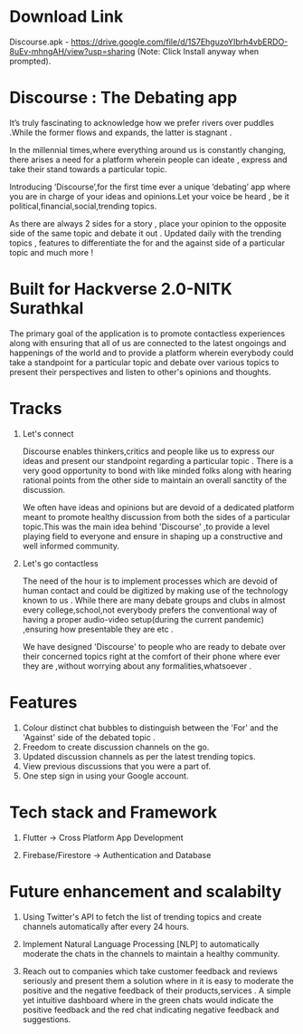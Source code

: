# Download Link

Discourse.apk - https://drive.google.com/file/d/1S7EhguzoYIbrh4vbERDO-8uEv-mhngAH/view?usp=sharing
(Note: Click Install anyway when prompted).

# Discourse : The Debating app

It’s truly fascinating to acknowledge how we prefer rivers over puddles .While the former flows and expands, the latter is stagnant . 

In the millennial times,where everything around us is constantly changing, there arises a need for a platform wherein people can ideate , express and take their stand towards a particular topic.

Introducing ‘Discourse’,for the first time ever a unique ‘debating’ app where you are in charge of your ideas and opinions.Let your voice be heard , be it political,financial,social,trending topics.

As there are always 2 sides for a story , place your opinion to the opposite side of the same topic and debate it out . Updated daily with the trending topics , features to differentiate the for and the against side of a particular topic and much more !


# Built for Hackverse 2.0-NITK Surathkal

The primary goal of the application is to promote contactless experiences along with ensuring that all of us are connected to the latest ongoings and happenings of the world and to provide a platform wherein everybody could take a standpoint for a particular topic and debate over various topics to present their perspectives and listen to other's opinions and thoughts.

# Tracks 

1. Let's connect

   Discourse enables thinkers,critics and people like us to express our ideas and present our standpoint regarding a particular topic . There is a very good opportunity to bond    with like minded folks along with hearing rational points from the other side to maintain an overall sanctity of the discussion. 
		
   We often have ideas and opinions but are devoid of a dedicated platform meant to promote healthy discussion from both the sides of a particular topic.This was the main idea      behind 'Discourse' ,to provide a level playing field to everyone and ensure in shaping up a constructive and well informed community. 

2. Let's go contactless
		
   The need of the hour is to implement processes which are devoid of human contact and could be digitized by making use of the technology known to us . While there are many 
   debate groups and clubs in almost every college,school,not everybody prefers the conventional way of having a proper audio-video setup(during the current pandemic) ,ensuring    how presentable they are etc .
		
   We have designed 'Discourse' to people who are ready to debate over their concerned topics right at the comfort of their phone where ever they are ,without worrying about        any formalities,whatsoever .
		
    

# Features 

1. Colour distinct chat bubbles to distinguish between the 'For' and the 'Against' side of the debated topic .
2. Freedom to create discussion channels on the go.
3. Updated discussion channels as per the latest trending topics.
4. View previous discussions that you were a part of.
5. One step sign in using your Google account.


# Tech stack and Framework

1. Flutter -> Cross Platform App Development

2. Firebase/Firestore -> Authentication and Database


# Future enhancement and scalabilty

1. Using Twitter's API to fetch the list of trending topics and create channels automatically after every 24 hours.

2. Implement Natural Language Processing [NLP] to automatically moderate the chats in the channels to maintain a healthy community.

3. Reach out to companies which take customer feedback and reviews seriously and present them a solution where in it is easy to moderate the positive and the negative feedback
   of their products,services . A simple yet intuitive dashboard where in the green chats would indicate the positive feedback and the red chat indicating negative feedback and
   suggestions.  
